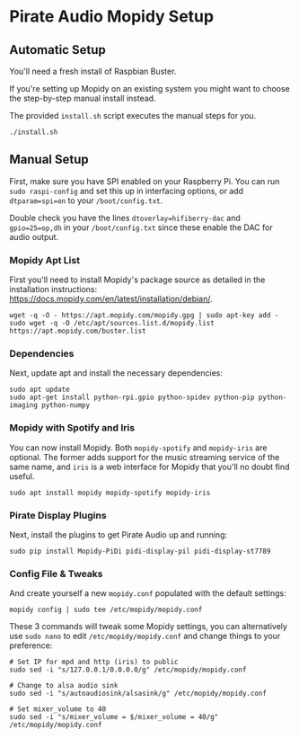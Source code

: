 # Pirate Audio Mopidy Setup


## Automatic Setup

You'll need a fresh install of Raspbian Buster.

If you're setting up Mopidy on an existing system you might want to choose the step-by-step manual install instead.

The provided `install.sh` script executes the manual steps for you.

```
./install.sh
```

## Manual Setup

First, make sure you have SPI enabled on your Raspberry Pi. You can run `sudo raspi-config` and set this up in interfacing options, or add `dtparam=spi=on` to your `/boot/config.txt`.

Double check you have the lines `dtoverlay=hifiberry-dac` and `gpio=25=op,dh` in your `/boot/config.txt` since these enable the DAC for audio output.

### Mopidy Apt List

First you'll need to install Mopidy's package source as detailed in the installation instructions: https://docs.mopidy.com/en/latest/installation/debian/.

```
wget -q -O - https://apt.mopidy.com/mopidy.gpg | sudo apt-key add -
sudo wget -q -O /etc/apt/sources.list.d/mopidy.list https://apt.mopidy.com/buster.list
```

### Dependencies

Next, update apt and install the necessary dependencies:

```
sudo apt update
sudo apt-get install python-rpi.gpio python-spidev python-pip python-imaging python-numpy
```

### Mopidy with Spotify and Iris

You can now install Mopidy. Both `mopidy-spotify` and `mopidy-iris` are optional. The former adds support for the music streaming service of the same name, and `iris` is a web interface for Mopidy that you'll no doubt find useful.

```
sudo apt install mopidy mopidy-spotify mopidy-iris
```

### Pirate Display Plugins

Next, install the plugins to get Pirate Audio up and running:

```
sudo pip install Mopidy-PiDi pidi-display-pil pidi-display-st7789
```

### Config File & Tweaks

And create yourself a new `mopidy.conf` populated with the default settings:

```
mopidy config | sudo tee /etc/mopidy/mopidy.conf
```

These 3 commands will tweak some Mopidy settings, you can alternatively use `sudo nano` to edit `/etc/mopidy/mopidy.conf` and change things to your preference:

```
# Set IP for mpd and http (iris) to public
sudo sed -i "s/127.0.0.1/0.0.0.0/g" /etc/mopidy/mopidy.conf

# Change to alsa audio sink
sudo sed -i "s/autoaudiosink/alsasink/g" /etc/mopidy/mopidy.conf

# Set mixer_volume to 40
sudo sed -i "s/mixer_volume = $/mixer_volume = 40/g" /etc/mopidy/mopidy.conf
```